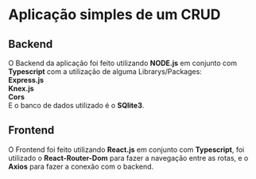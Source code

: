 # Aplicação simples de um CRUD

## Backend
O Backend da aplicação foi feito utilizando **NODE.js** em conjunto com **Typescript**
com a utilização de alguma Librarys/Packages:<br />
**Express.js**<br />
**Knex.js**<br />
**Cors**<br />
E o banco de dados utilizado é o **SQlite3**.

## Frontend
O Frontend foi feito utilizando **React.js** em conjunto com **Typescript**,
foi utilizado o **React-Router-Dom** para fazer a navegação entre as rotas, e o **Axios** para fazer a conexão com o backend.
